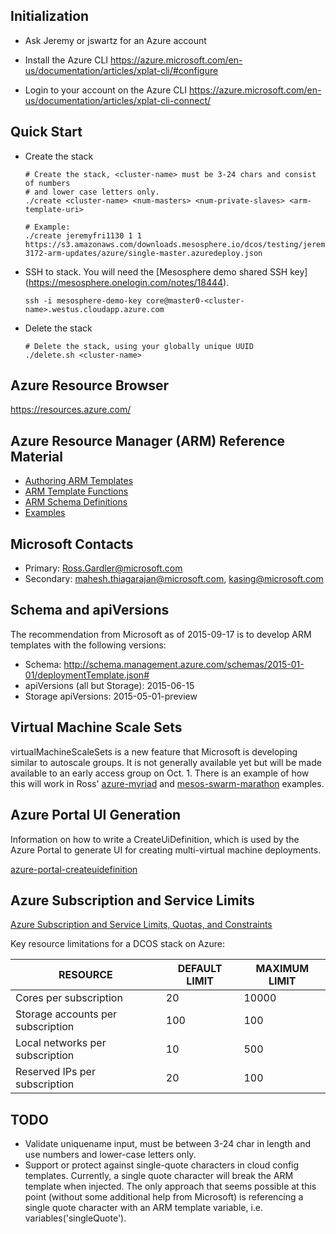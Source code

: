 ## Initialization
- Ask Jeremy or jswartz for an Azure account

- Install the Azure CLI
https://azure.microsoft.com/en-us/documentation/articles/xplat-cli/#configure

- Login to your account on the Azure CLI
https://azure.microsoft.com/en-us/documentation/articles/xplat-cli-connect/


## Quick Start

- Create the stack

  ```
  # Create the stack, <cluster-name> must be 3-24 chars and consist of numbers
  # and lower case letters only.
  ./create <cluster-name> <num-masters> <num-private-slaves> <arm-template-uri>

  # Example:
  ./create jeremyfri1130 1 1 https://s3.amazonaws.com/downloads.mesosphere.io/dcos/testing/jeremy/dcos-3172-arm-updates/azure/single-master.azuredeploy.json
  ```

- SSH to stack. You will need the [Mesosphere demo shared SSH key]
  (https://mesosphere.onelogin.com/notes/18444).

  ```
  ssh -i mesosphere-demo-key core@master0-<cluster-name>.westus.cloudapp.azure.com
  ```

- Delete the stack

  ```
  # Delete the stack, using your globally unique UUID
  ./delete.sh <cluster-name>
  ```

## Azure Resource Browser

https://resources.azure.com/

## Azure Resource Manager (ARM) Reference Material

* [Authoring ARM Templates](https://azure.microsoft.com/en-us/documentation/articles/resource-group-authoring-templates/)
* [ARM Template Functions](https://azure.microsoft.com/en-us/documentation/articles/resource-group-template-functions/)
* [ARM Schema Definitions](https://github.com/Azure/azure-resource-manager-schemas/tree/master/schemas)
* [Examples](https://github.com/azure/azure-quickstart-templates)

## Microsoft Contacts

* Primary: Ross.Gardler@microsoft.com
* Secondary: mahesh.thiagarajan@microsoft.com, kasing@microsoft.com

## Schema and apiVersions

The recommendation from Microsoft as of 2015-09-17 is to develop ARM templates
with the following versions:

* Schema: http://schema.management.azure.com/schemas/2015-01-01/deploymentTemplate.json#
* apiVersions (all but Storage): 2015-06-15
* Storage apiVersions: 2015-05-01-preview

## Virtual Machine Scale Sets

virtualMachineScaleSets is a new feature that Microsoft is developing similar
to autoscale groups. It is not generally available yet but will be made
available to an early access group on Oct. 1. There is an example of how this
will work in Ross' [azure-myriad](https://github.com/gbowerman/azure-myriad/)
and
[mesos-swarm-marathon](https://github.com/gbowerman/azure-quickstart-templates/tree/master/mesos-swarm-marathon)
examples.

## Azure Portal UI Generation

Information on how to write a CreateUiDefinition, which is used by the Azure
Portal to generate UI for creating multi-virtual machine deployments.

[azure-portal-createuidefinition](https://github.com/mesosphere/azure-portal-createuidefinition)

## Azure Subscription and Service Limits

[Azure Subscription and Service Limits, Quotas, and Constraints](https://azure.microsoft.com/en-us/documentation/articles/azure-subscription-service-limits/)

Key resource limitations for a DCOS stack on Azure:

| RESOURCE | DEFAULT LIMIT | MAXIMUM LIMIT |
| -------- | ------------- | ------------- |
| Cores per subscription | 20 | 10000 |
| Storage accounts per subscription | 100 | 100 |
| Local networks per subscription | 10 | 500 |
| Reserved IPs per subscription | 20 | 100 |

## TODO

* Validate uniquename input, must be between 3-24 char in length and use numbers
  and lower-case letters only.
* Support or protect against single-quote characters in cloud config templates.
  Currently, a single quote character will break the ARM template when injected.
  The only approach that seems possible at this point (without some additional
  help from Microsoft) is referencing a single quote character with an ARM
  template variable, i.e. variables('singleQuote').
